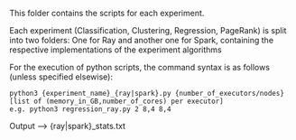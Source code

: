 This folder contains the scripts for each experiment.

Each experiment (Classification, Clustering, Regression, PageRank) is split into two folders: One for Ray and another one for Spark, containing the respective implementations of the experiment algorithms

For the execution of python scripts, the command syntax is as follows (unless specified elsewise):

```shell
python3 {experiment_name}_{ray|spark}.py {number_of_executors/nodes} [list of (memory_in_GB,number_of_cores) per executor]
e.g. python3 regression_ray.py 2 8,4 8,4
```

Output --> {ray|spark}_stats.txt
